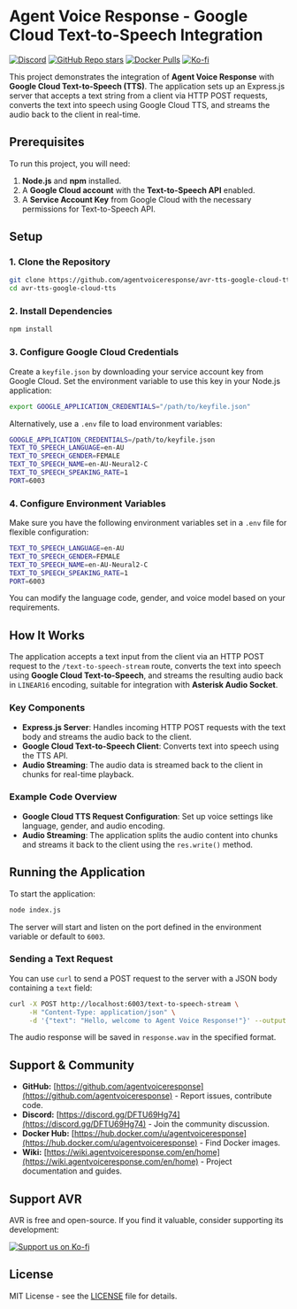 # Agent Voice Response - Google Cloud Text-to-Speech Integration

[![Discord](https://img.shields.io/discord/1347239846632226998?label=Discord&logo=discord)](https://discord.gg/DFTU69Hg74)
[![GitHub Repo stars](https://img.shields.io/github/stars/agentvoiceresponse/avr-llm-openai?style=social)](https://github.com/agentvoiceresponse/avr-llm-openai)
[![Docker Pulls](https://img.shields.io/docker/pulls/agentvoiceresponse/avr-llm-openai?label=Docker%20Pulls&logo=docker)](https://hub.docker.com/r/agentvoiceresponse/avr-llm-openai)
[![Ko-fi](https://img.shields.io/badge/Support%20us%20on-Ko--fi-ff5e5b.svg)](https://ko-fi.com/agentvoiceresponse)

This project demonstrates the integration of **Agent Voice Response** with **Google Cloud Text-to-Speech (TTS)**. The application sets up an Express.js server that accepts a text string from a client via HTTP POST requests, converts the text into speech using Google Cloud TTS, and streams the audio back to the client in real-time.

## Prerequisites

To run this project, you will need:

1. **Node.js** and **npm** installed.
2. A **Google Cloud account** with the **Text-to-Speech API** enabled.
3. A **Service Account Key** from Google Cloud with the necessary permissions for Text-to-Speech API.

## Setup

### 1. Clone the Repository

```bash
git clone https://github.com/agentvoiceresponse/avr-tts-google-cloud-tts
cd avr-tts-google-cloud-tts
```

### 2. Install Dependencies

```bash
npm install
```

### 3. Configure Google Cloud Credentials

Create a `keyfile.json` by downloading your service account key from Google Cloud. Set the environment variable to use this key in your Node.js application:

```bash
export GOOGLE_APPLICATION_CREDENTIALS="/path/to/keyfile.json"
```

Alternatively, use a `.env` file to load environment variables:

```bash
GOOGLE_APPLICATION_CREDENTIALS=/path/to/keyfile.json
TEXT_TO_SPEECH_LANGUAGE=en-AU
TEXT_TO_SPEECH_GENDER=FEMALE
TEXT_TO_SPEECH_NAME=en-AU-Neural2-C
TEXT_TO_SPEECH_SPEAKING_RATE=1
PORT=6003
```

### 4. Configure Environment Variables

Make sure you have the following environment variables set in a `.env` file for flexible configuration:

```bash
TEXT_TO_SPEECH_LANGUAGE=en-AU
TEXT_TO_SPEECH_GENDER=FEMALE
TEXT_TO_SPEECH_NAME=en-AU-Neural2-C
TEXT_TO_SPEECH_SPEAKING_RATE=1
PORT=6003
```

You can modify the language code, gender, and voice model based on your requirements.

## How It Works

The application accepts a text input from the client via an HTTP POST request to the `/text-to-speech-stream` route, converts the text into speech using **Google Cloud Text-to-Speech**, and streams the resulting audio back in `LINEAR16` encoding, suitable for integration with **Asterisk Audio Socket**.

### Key Components

- **Express.js Server**: Handles incoming HTTP POST requests with the text body and streams the audio back to the client.
- **Google Cloud Text-to-Speech Client**: Converts text into speech using the TTS API.
- **Audio Streaming**: The audio data is streamed back to the client in chunks for real-time playback.

### Example Code Overview

- **Google Cloud TTS Request Configuration**: Set up voice settings like language, gender, and audio encoding.
- **Audio Streaming**: The application splits the audio content into chunks and streams it back to the client using the `res.write()` method.

## Running the Application

To start the application:

```bash
node index.js
```

The server will start and listen on the port defined in the environment variable or default to `6003`.

### Sending a Text Request

You can use `curl` to send a POST request to the server with a JSON body containing a `text` field:

```bash
curl -X POST http://localhost:6003/text-to-speech-stream \
     -H "Content-Type: application/json" \
     -d '{"text": "Hello, welcome to Agent Voice Response!"}' --output response.wav
```

The audio response will be saved in `response.wav` in the specified format.

## Support & Community

*   **GitHub:** [https://github.com/agentvoiceresponse](https://github.com/agentvoiceresponse) - Report issues, contribute code.
*   **Discord:** [https://discord.gg/DFTU69Hg74](https://discord.gg/DFTU69Hg74) - Join the community discussion.
*   **Docker Hub:** [https://hub.docker.com/u/agentvoiceresponse](https://hub.docker.com/u/agentvoiceresponse) - Find Docker images.
*   **Wiki:** [https://wiki.agentvoiceresponse.com/en/home](https://wiki.agentvoiceresponse.com/en/home) - Project documentation and guides.

## Support AVR

AVR is free and open-source. If you find it valuable, consider supporting its development:

<a href="https://ko-fi.com/agentvoiceresponse" target="_blank"><img src="https://ko-fi.com/img/githubbutton_sm.svg" alt="Support us on Ko-fi"></a>

## License

MIT License - see the [LICENSE](LICENSE.md) file for details.